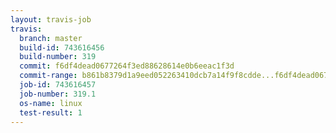 ```yaml
---
layout: travis-job
travis:
  branch: master
  build-id: 743616456
  build-number: 319
  commit: f6df4dead0677264f3ed88628614e0b6eeac1f3d
  commit-range: b861b8379d1a9eed052263410dcb7a14f9f8cdde...f6df4dead0677264f3ed88628614e0b6eeac1f3d
  job-id: 743616457
  job-number: 319.1
  os-name: linux
  test-result: 1
---
```

